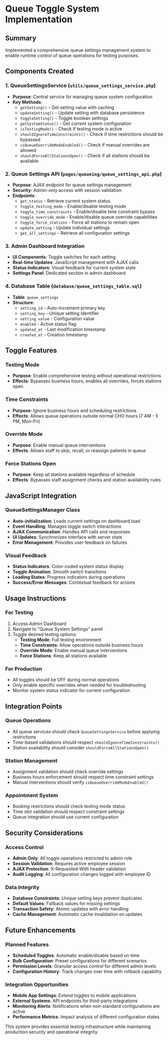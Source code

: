 # Queue Toggle System Implementation

## Summary
Implemented a comprehensive queue settings management system to enable runtime control of queue operations for testing purposes.

## Components Created

### 1. QueueSettingsService (`utils/queue_settings_service.php`)
- **Purpose**: Central service for managing queue system configuration
- **Key Methods**:
  - `getSetting()` - Get setting value with caching
  - `updateSetting()` - Update setting with database persistence
  - `toggleSetting()` - Toggle boolean settings
  - `getSystemStatus()` - Get current system configuration
  - `isTestingMode()` - Check if testing mode is active
  - `shouldIgnoreTimeConstraints()` - Check if time restrictions should be bypassed
  - `isQueueOverrideModeEnabled()` - Check if manual overrides are allowed
  - `shouldForceAllStationsOpen()` - Check if all stations should be available

### 2. Queue Settings API (`pages/queueing/queue_settings_api.php`)
- **Purpose**: AJAX endpoint for queue settings management
- **Security**: Admin-only access with session validation
- **Endpoints**:
  - `get_status` - Retrieve current system status
  - `toggle_testing_mode` - Enable/disable testing mode
  - `toggle_time_constraints` - Enable/disable time constraint bypass
  - `toggle_override_mode` - Enable/disable queue override capabilities  
  - `toggle_force_stations` - Force all stations to remain open
  - `update_setting` - Update individual settings
  - `get_all_settings` - Retrieve all configuration settings

### 3. Admin Dashboard Integration
- **UI Components**: Toggle switches for each setting
- **Real-time Updates**: JavaScript management with AJAX calls
- **Status Indicators**: Visual feedback for current system state
- **Settings Panel**: Dedicated section in admin dashboard

### 4. Database Table (`database/queue_settings_table.sql`)
- **Table**: `queue_settings`
- **Structure**: 
  - `setting_id` - Auto-increment primary key
  - `setting_key` - Unique setting identifier  
  - `setting_value` - Configuration value
  - `enabled` - Active status flag
  - `updated_at` - Last modification timestamp
  - `created_at` - Creation timestamp

## Toggle Features

### Testing Mode
- **Purpose**: Enable comprehensive testing without operational restrictions
- **Effects**: Bypasses business hours, enables all overrides, forces stations open

### Time Constraints
- **Purpose**: Ignore business hours and scheduling restrictions
- **Effects**: Allows queue operations outside normal CHO hours (7 AM - 5 PM, Mon-Fri)

### Override Mode  
- **Purpose**: Enable manual queue interventions
- **Effects**: Allows staff to skip, recall, or reassign patients in queue

### Force Stations Open
- **Purpose**: Keep all stations available regardless of schedule
- **Effects**: Bypasses staff assignment checks and station availability rules

## JavaScript Integration

### QueueSettingsManager Class
- **Auto-initialization**: Loads current settings on dashboard load
- **Event Handling**: Manages toggle switch interactions
- **AJAX Communication**: Handles API calls and responses
- **UI Updates**: Synchronizes interface with server state
- **Error Management**: Provides user feedback on failures

### Visual Feedback
- **Status Indicators**: Color-coded system status display
- **Toggle Animation**: Smooth switch transitions
- **Loading States**: Progress indicators during operations
- **Success/Error Messages**: Contextual feedback for actions

## Usage Instructions

### For Testing
1. Access Admin Dashboard
2. Navigate to "Queue System Settings" panel
3. Toggle desired testing options:
   - **Testing Mode**: Full testing environment
   - **Time Constraints**: Allow operations outside business hours
   - **Override Mode**: Enable manual queue interventions
   - **Force Stations**: Keep all stations available

### For Production
- All toggles should be OFF during normal operations
- Only enable specific overrides when needed for troubleshooting
- Monitor system status indicator for current configuration

## Integration Points

### Queue Operations
- All queue services should check `QueueSettingsService` before applying restrictions
- Time-based validations should respect `shouldIgnoreTimeConstraints()`
- Station availability should consider `shouldForceAllStationsOpen()`

### Station Management  
- Assignment validation should check override settings
- Business hours enforcement should respect time constraint settings
- Manual interventions should verify `isQueueOverrideModeEnabled()`

### Appointment System
- Booking restrictions should check testing mode status
- Time slot validation should respect constraint settings
- Queue integration should use current configuration

## Security Considerations

### Access Control
- **Admin Only**: All toggle operations restricted to admin role
- **Session Validation**: Requires active employee session
- **AJAX Protection**: X-Requested-With header validation
- **Audit Logging**: All configuration changes logged with employee ID

### Data Integrity
- **Database Constraints**: Unique setting keys prevent duplicates
- **Default Values**: Fallback values for missing settings
- **Transaction Safety**: Atomic updates with error handling
- **Cache Management**: Automatic cache invalidation on updates

## Future Enhancements

### Planned Features
- **Scheduled Toggles**: Automatic enable/disable based on time
- **Bulk Configuration**: Preset configurations for different scenarios
- **Permission Levels**: Granular access control for different admin levels
- **Configuration History**: Track changes over time with rollback capability

### Integration Opportunities
- **Mobile App Settings**: Extend toggles to mobile applications
- **External Systems**: API endpoints for third-party integrations  
- **Monitoring Alerts**: Notifications when non-standard configurations are active
- **Performance Metrics**: Impact analysis of different configuration states

This system provides essential testing infrastructure while maintaining production security and operational integrity.